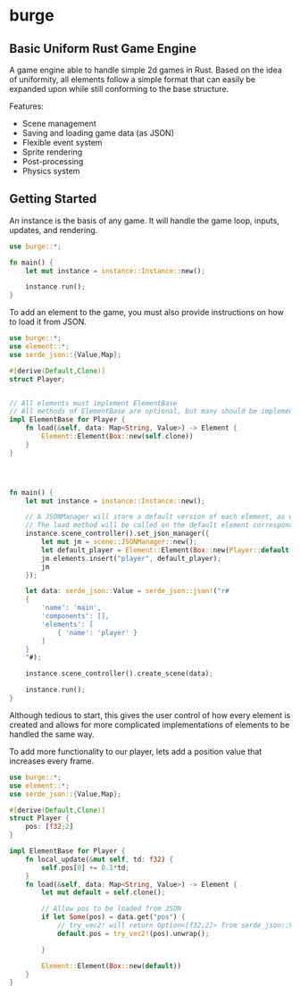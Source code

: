 # burge

## Basic Uniform Rust Game Engine

A game engine able to handle simple 2d games in Rust. Based on the idea of uniformity, all elements follow a simple format that can easily be expanded upon while still conforming to the base structure.

Features:
- Scene management
- Saving and loading game data (as JSON)
- Flexible event system
- Sprite rendering
- Post-processing
- Physics system


## Getting Started

An instance is the basis of any game. It will handle the game loop, inputs, updates, and rendering.
```rust
use burge::*; 

fn main() {
    let mut instance = instance::Instance::new();

    instance.run();
}
```

To add an element to the game, you must also provide instructions on how to load it from JSON.

```rust
use burge::*;
use element::*;
use serde_json::{Value,Map};

#[derive(Default,Clone)]
struct Player;


// All elements must implement ElementBase
// All methods of ElementBase are optional, but many should be implemented often
impl ElementBase for Player { 
    fn load(&self, data: Map<String, Value>) -> Element {
        Element::Element(Box::new(self.clone))
    }
}




fn main() {
    let mut instance = instance::Instance::new();

    // A JSONManager will store a default version of each element, as well as a string identifier for it
    // The load method will be called on the default element corresponding to the 'name' field, and that new element will be added to the scene
    instance.scene_controller().set_json_manager({
        let mut jm = scene::JSONManager::new();
        let default_player = Element::Element(Box::new(Player::default()));
        jm.elements.insert("player", default_player);
        jm
    });

    let data: serde_json::Value = serde_json::json!("r#
    {
        'name': 'main',
        'components': [],
        'elements': [
            { 'name': 'player' }
        ]
    }
    "#);

    instance.scene_controller().create_scene(data);

    instance.run();
}

```
Although tedious to start, this gives the user control of how every element is created and allows for more complicated implementations of elements to be handled the same way.

To add more functionality to our player, lets add a position value that increases every frame.
```rust
use burge::*;
use element::*;
use serde_json::{Value,Map};

#[derive(Default,Clone)]
struct Player {
    pos: [f32;2]
}

impl ElementBase for Player { 
    fn local_update(&mut self, td: f32) {
        self.pos[0] += 0.1*td;
    }
    fn load(&self, data: Map<String, Value>) -> Element {
        let mut default = self.clone();

        // Allow pos to be loaded from JSON
        if let Some(pos) = data.get("pos") {
            // try_vec2! will return Option<[f32;2]> from serde_json::Value
            default.pos = try_vec2!(pos).unwrap();

        }

        Element::Element(Box::new(default))
    }
}
```